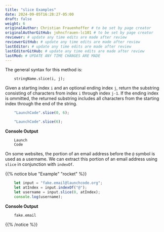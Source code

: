 ```yaml
---
title: "slice Examples"
date: 2024-09-05T16:28:27-05:00
draft: false
weight: 6
originalAuthor: Christian Frauenhoffer # to be set by page creator
originalAuthorGitHub: johncfrauen-lc101 # to be set by page creator
reviewer: # update any time edits are made after review
reviewerGitHub: # update any time edits are made after review
lastEditor: # update any time edits are made after review
lastEditorGitHub: # update any time edits are made after review
lastMod: # UPDATE ANY TIME CHANGES ARE MADE
---
```



The general syntax for this method is:

```console
	stringName.slice(i, j);
```

Given a starting index `i` and an optional ending index `j`, return the substring consisting of characters from index `i` through index `j-1`. If the ending index is ommitted, the returned substring includes all characters from the starting index through the end of the string.

```js {linenos=table}
	"LaunchCode".slice(0, 6);

	"LaunchCode".slice(6);
```

**Console Output**

```console
	Launch
	Code
```

On some websites, the portion of an email address before the `@` symbol is used as a username. We can extract this portion of an email address using `slice` in conjunction with `indexOf`.


{{% notice blue "Example" "rocket" %}}
```js {linenos=table}
	let input = "fake.email@launchcode.org";
	let atIndex = input.indexOf("@");
	let username = input.slice(0, atIndex);
	console.log(username);
```

**Console Output**

```console
	fake.email
```

{{% /notice %}}